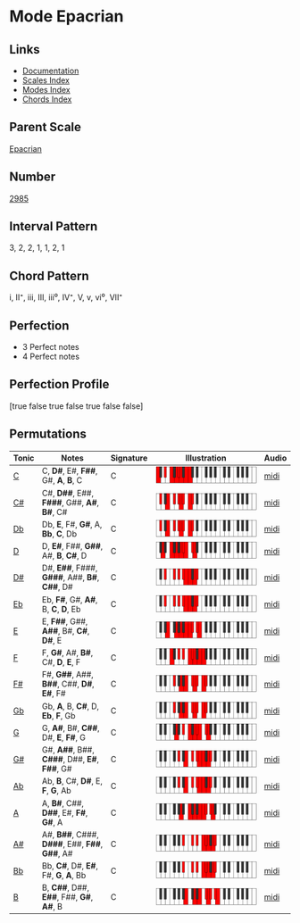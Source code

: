 # Mode Epacrian

## Links

- [Documentation](index.md)
- [Scales Index](Scales.md)
- [Modes Index](Modes.md)
- [Chords Index](Chords.md)

## Parent Scale

[Epacrian](ScaleEpacrian.md)

## Number

[2985](https://ianring.com/musictheory/scales/2985)

## Interval Pattern

3, 2, 2, 1, 1, 2, 1

## Chord Pattern

i, II⁺, iii, III, iii⁰, IV⁺, V, v, vi⁰, VII⁺

## Perfection

- 3 Perfect notes
- 4 Perfect notes

## Perfection Profile

[true false true false true false false]

## Permutations

| Tonic | Notes | Signature | Illustration | Audio |
|-------|-------|-----------|--------------|-------|
| [C](ModeCNaturalEpacrian.md) | C, **D#**, E#, **F##**, G#, **A**, **B**, C | C | ![CNaturalEpacrian](ModeCNaturalEpacrian.png) | [midi](https://github.com/edipermadi/music/blob/main/docs/ModeCNaturalEpacrian.mid?raw=true) |
| [C#](ModeCSharpEpacrian.md) | C#, **D##**, E##, **F###**, G##, **A#**, **B#**, C# | C | ![CSharpEpacrian](ModeCSharpEpacrian.png) | [midi](https://github.com/edipermadi/music/blob/main/docs/ModeCSharpEpacrian.mid?raw=true) |
| [Db](ModeDFlatEpacrian.md) | Db, **E**, F#, **G#**, A, **Bb**, **C**, Db | C | ![DFlatEpacrian](ModeDFlatEpacrian.png) | [midi](https://github.com/edipermadi/music/blob/main/docs/ModeDFlatEpacrian.mid?raw=true) |
| [D](ModeDNaturalEpacrian.md) | D, **E#**, F##, **G##**, A#, **B**, **C#**, D | C | ![DNaturalEpacrian](ModeDNaturalEpacrian.png) | [midi](https://github.com/edipermadi/music/blob/main/docs/ModeDNaturalEpacrian.mid?raw=true) |
| [D#](ModeDSharpEpacrian.md) | D#, **E##**, F###, **G###**, A##, **B#**, **C##**, D# | C | ![DSharpEpacrian](ModeDSharpEpacrian.png) | [midi](https://github.com/edipermadi/music/blob/main/docs/ModeDSharpEpacrian.mid?raw=true) |
| [Eb](ModeEFlatEpacrian.md) | Eb, **F#**, G#, **A#**, B, **C**, **D**, Eb | C | ![EFlatEpacrian](ModeEFlatEpacrian.png) | [midi](https://github.com/edipermadi/music/blob/main/docs/ModeEFlatEpacrian.mid?raw=true) |
| [E](ModeENaturalEpacrian.md) | E, **F##**, G##, **A##**, B#, **C#**, **D#**, E | C | ![ENaturalEpacrian](ModeENaturalEpacrian.png) | [midi](https://github.com/edipermadi/music/blob/main/docs/ModeENaturalEpacrian.mid?raw=true) |
| [F](ModeFNaturalEpacrian.md) | F, **G#**, A#, **B#**, C#, **D**, **E**, F | C | ![FNaturalEpacrian](ModeFNaturalEpacrian.png) | [midi](https://github.com/edipermadi/music/blob/main/docs/ModeFNaturalEpacrian.mid?raw=true) |
| [F#](ModeFSharpEpacrian.md) | F#, **G##**, A##, **B##**, C##, **D#**, **E#**, F# | C | ![FSharpEpacrian](ModeFSharpEpacrian.png) | [midi](https://github.com/edipermadi/music/blob/main/docs/ModeFSharpEpacrian.mid?raw=true) |
| [Gb](ModeGFlatEpacrian.md) | Gb, **A**, B, **C#**, D, **Eb**, **F**, Gb | C | ![GFlatEpacrian](ModeGFlatEpacrian.png) | [midi](https://github.com/edipermadi/music/blob/main/docs/ModeGFlatEpacrian.mid?raw=true) |
| [G](ModeGNaturalEpacrian.md) | G, **A#**, B#, **C##**, D#, **E**, **F#**, G | C | ![GNaturalEpacrian](ModeGNaturalEpacrian.png) | [midi](https://github.com/edipermadi/music/blob/main/docs/ModeGNaturalEpacrian.mid?raw=true) |
| [G#](ModeGSharpEpacrian.md) | G#, **A##**, B##, **C###**, D##, **E#**, **F##**, G# | C | ![GSharpEpacrian](ModeGSharpEpacrian.png) | [midi](https://github.com/edipermadi/music/blob/main/docs/ModeGSharpEpacrian.mid?raw=true) |
| [Ab](ModeAFlatEpacrian.md) | Ab, **B**, C#, **D#**, E, **F**, **G**, Ab | C | ![AFlatEpacrian](ModeAFlatEpacrian.png) | [midi](https://github.com/edipermadi/music/blob/main/docs/ModeAFlatEpacrian.mid?raw=true) |
| [A](ModeANaturalEpacrian.md) | A, **B#**, C##, **D##**, E#, **F#**, **G#**, A | C | ![ANaturalEpacrian](ModeANaturalEpacrian.png) | [midi](https://github.com/edipermadi/music/blob/main/docs/ModeANaturalEpacrian.mid?raw=true) |
| [A#](ModeASharpEpacrian.md) | A#, **B##**, C###, **D###**, E##, **F##**, **G##**, A# | C | ![ASharpEpacrian](ModeASharpEpacrian.png) | [midi](https://github.com/edipermadi/music/blob/main/docs/ModeASharpEpacrian.mid?raw=true) |
| [Bb](ModeBFlatEpacrian.md) | Bb, **C#**, D#, **E#**, F#, **G**, **A**, Bb | C | ![BFlatEpacrian](ModeBFlatEpacrian.png) | [midi](https://github.com/edipermadi/music/blob/main/docs/ModeBFlatEpacrian.mid?raw=true) |
| [B](ModeBNaturalEpacrian.md) | B, **C##**, D##, **E##**, F##, **G#**, **A#**, B | C | ![BNaturalEpacrian](ModeBNaturalEpacrian.png) | [midi](https://github.com/edipermadi/music/blob/main/docs/ModeBNaturalEpacrian.mid?raw=true) |
